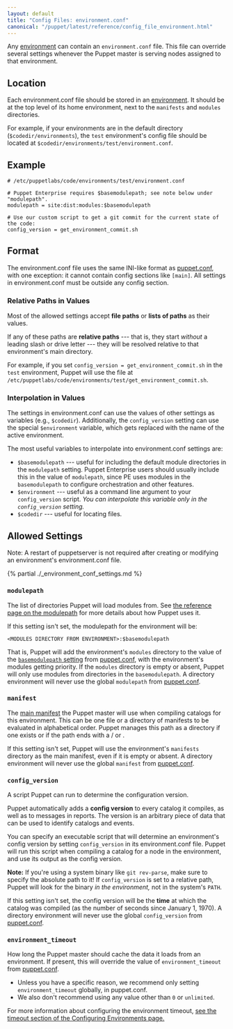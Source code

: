 ```yaml
---
layout: default
title: "Config Files: environment.conf"
canonical: "/puppet/latest/reference/config_file_environment.html"
---
```


[environment]: ./environments.html
[environmentpath]: ./environments.html#about-environmentpath
[modulepath]: /references/3.8.latest/configuration.html#modulepath
[puppet.conf]: ./config_file_main.html
[basemodulepath]: /references/3.8.latest/configuration.html#basemodulepath
[main manifest]: ./dirs_manifest.html
[configuring_timeout]: ./environments_configuring.html#environmenttimeout

Any [environment][] can contain an `environment.conf` file. This file can override several settings whenever the Puppet master is serving nodes assigned to that environment.

## Location

Each environment.conf file should be stored in an [environment][]. It should be at the top level of its home environment, next to the `manifests` and `modules` directories.

For example, if your environments are in the default directory (`$codedir/environments`), the `test` environment's config file should be located at `$codedir/environments/test/environment.conf`.

## Example

    # /etc/puppetlabs/code/environments/test/environment.conf

    # Puppet Enterprise requires $basemodulepath; see note below under "modulepath".
    modulepath = site:dist:modules:$basemodulepath

    # Use our custom script to get a git commit for the current state of the code:
    config_version = get_environment_commit.sh

## Format

The environment.conf file uses the same INI-like format as [puppet.conf][], with one exception: it cannot contain config sections like `[main]`. All settings in environment.conf must be outside any config section.

### Relative Paths in Values

Most of the allowed settings accept **file paths** or **lists of paths** as their values.

If any of these paths are **relative paths** --- that is, they start _without_ a leading slash or drive letter --- they will be resolved relative to that environment's main directory.

For example, if you set `config_version = get_environment_commit.sh` in the `test` environment, Puppet will use the file at `/etc/puppetlabs/code/environments/test/get_environment_commit.sh`.

### Interpolation in Values

The settings in environment.conf can use the values of other settings as variables (e.g., `$codedir`). Additionally, the `config_version` setting can use the special `$environment` variable, which gets replaced with the name of the active environment.

The most useful variables to interpolate into environment.conf settings are:

* `$basemodulepath` --- useful for including the default module directories in the `modulepath` setting. Puppet Enterprise users should usually include this in the value of `modulepath`, since PE uses modules in the `basemodulepath` to configure orchestration and other features.
* `$environment` --- useful as a command line argument to your `config_version` script. *You can interpolate this variable only in the `config_version` setting.*
* `$codedir` --- useful for locating files.

Allowed Settings
-----

Note: A restart of puppetserver is not required after creating or modifying an environment's environment.conf file.

{% partial ./_environment_conf_settings.md %}

### `modulepath`

The list of directories Puppet will load modules from. See [the reference page on the modulepath][modulepath] for more details about how Puppet uses it.

If this setting isn't set, the modulepath for the environment will be:

    <MODULES DIRECTORY FROM ENVIRONMENT>:$basemodulepath

That is, Puppet will add the environment's `modules` directory to the value of the [`basemodulepath` setting][basemodulepath] from [puppet.conf][], with the environment's modules getting priority. If the `modules` directory is empty or absent, Puppet will only use modules from directories in the `basemodulepath`. A directory environment will never use the global `modulepath` from [puppet.conf][].

### `manifest`

The [main manifest][] the Puppet master will use when compiling catalogs for this environment. This can be one file or a directory of manifests to be evaluated in alphabetical order. Puppet manages this path as a directory if one exists or if the path ends with a / or .

If this setting isn't set, Puppet will use the environment's `manifests` directory as the main manifest, even if it is empty or absent. A directory environment will never use the global `manifest` from [puppet.conf][].

### `config_version`

A script Puppet can run to determine the configuration version.

Puppet automatically adds a **config version** to every catalog it compiles, as well as to messages in reports. The version is an arbitrary piece of data that can be used to identify catalogs and events.

You can specify an executable script that will determine an environment's config version by setting `config_version` in its environment.conf file. Puppet will run this script when compiling a catalog for a node in the environment, and use its output as the config version.

**Note:** If you're using a system binary like `git rev-parse`, make sure to specify the absolute path to it! If `config_version` is set to a relative path, Puppet will look for the binary _in the environment,_ not in the system's `PATH`.

If this setting isn't set, the config version will be the **time** at which the catalog was compiled (as the number of seconds since January 1, 1970). A directory environment will never use the global `config_version` from [puppet.conf][].

### `environment_timeout`

How long the Puppet master should cache the data it loads from an environment. If present, this will override the value of `environment_timeout` from [puppet.conf][].

* Unless you have a specific reason, we recommend only setting `environment_timeout` globally, in puppet.conf.
* We also don't recommend using any value other than `0` or `unlimited`.

For more information about configuring the environment timeout, [see the timeout section of the Configuring Environments page.][configuring_timeout]
